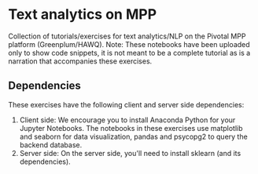 # Text analytics on MPP
Collection of tutorials/exercises for text analytics/NLP on the Pivotal MPP platform (Greenplum/HAWQ).
Note: These notebooks have been uploaded only to show code snippets, it is not meant to be a complete tutorial as is a narration that accompanies these exercises.

## Dependencies
These exercises have the following client and server side dependencies:
1. Client side: We encourage you to install Anaconda Python for your Jupyter Notebooks. The notebooks in these exercises use matplotlib and seaborn for data visualization, pandas and psycopg2 to query the backend database.
2. Server side: On the server side, you'll need to install sklearn (and its dependencies).
